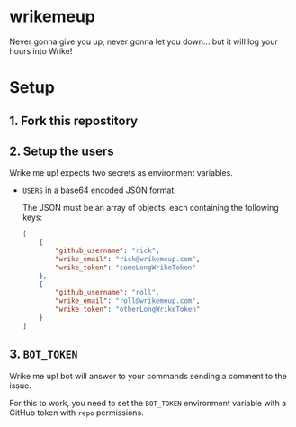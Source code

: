 # wrikemeup

Never gonna give you up, never gonna let you down... but it will log your hours into Wrike!

# Setup

## 1. Fork this repostitory

## 2. Setup the users

Wrike me up! expects two secrets as environment variables. 

- `USERS` in a base64 encoded JSON format. 

    The JSON must be an array of objects, each containing the following keys:
    
    ```json
    [
        {
            "github_username": "rick",
            "wrike_email": "rick@wrikemeup.com",
            "wrike_token": "someLongWrikeToken"
        },
        {
            "github_username": "roll",
            "wrike_email": "roll@wrikemeup.com",
            "wrike_token": "otherLongWrikeToken"
        }
    ]
    ```

## 3. `BOT_TOKEN` 

Wrike me up! bot will answer to your commands sending a comment to the issue.

For this to work, you need to set the `BOT_TOKEN` environment variable with a GitHub token with `repo` permissions.

